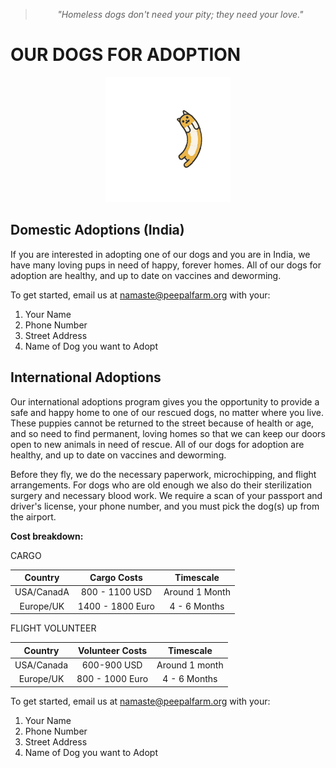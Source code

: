<!--
Title: Dogs for Adoption in Dharamsala, India
Scripts: 
- //flickrembed.com/embed_v2.js.php?source=flickr&layout=responsive&input=72157682105053445&sort=2&by=album&theme=default&scale=fill&skin=default&id=58f5c70ac4e61


Javascript: function checkForAds() { if ($('#sponsor').is(':visible')) { $('#sponsor').hide(); } else { setTimeout(checkForAds, 50); }};  jQuery(document).ready(function() {checkForAds();});

-->
> <center><i>"Homeless dogs don't need your pity; they need your love."</i></center>

<b>OUR DOGS FOR ADOPTION</b>
======

<div id="flickrembed">
 <center>
  <img title="Loading animation" alt="Loading..." src="/images/animalloading.gif" style="width:200px; height:200px;"/>
 </center>
</div>

## <b>Domestic Adoptions (India)</b>

If you are interested in adopting one of our dogs and you are in India, we have many loving pups in need of happy, forever homes. All of our dogs for adoption are healthy, and up to date on vaccines and deworming.

To get started, email us at namaste@peepalfarm.org with your:
1) Your Name
2) Phone Number
3) Street Address
4) Name of Dog you want to Adopt

## <b>International Adoptions</b>

Our international adoptions program gives you the opportunity to provide a safe and happy home to one of our rescued dogs, no matter where you live. These puppies cannot be returned to the street because of health or age, and so need to find permanent, loving homes so that we can keep our doors open to new animals in need of rescue. All of our dogs for adoption are healthy, and up to date on vaccines and deworming.

Before they fly, we do the necessary paperwork, microchipping, and flight arrangements. For dogs who are old enough we also do their sterilization surgery and necessary blood work. We require a scan of your passport and driver's license, your phone number, and you must pick the dog(s) up from the airport.

<b>Cost breakdown:</b>

CARGO

| Country | Cargo Costs | Timescale |
|:--------:|:--------:|:--------:|
| USA/CanadA  | 800 - 1100 USD  | Around 1 Month  |
| Europe/UK  | 1400 - 1800 Euro  | 4 - 6 Months  |


FLIGHT VOLUNTEER

| Country  | Volunteer Costs | Timescale |
|:--------:|:--------:|:--------:|
| USA/Canada  | 600-900 USD  | Around 1 month |
| Europe/UK  | 800 - 1000 Euro  | 4 - 6 Months  |

To get started, email us at namaste@peepalfarm.org with your:
1) Your Name
2) Phone Number
3) Street Address
4) Name of Dog you want to Adopt
